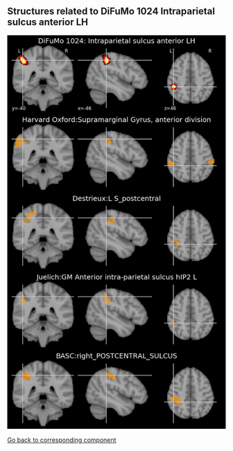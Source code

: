 


## Structures related to DiFuMo 1024 Intraparietal sulcus anterior LH

![141](141.jpg "Structures related to DiFuMo 1024 Intraparietal sulcus anterior LH")

[Go back to corresponding component](https://parietal-inria.github.io/DiFuMo/1024/html/141.html)